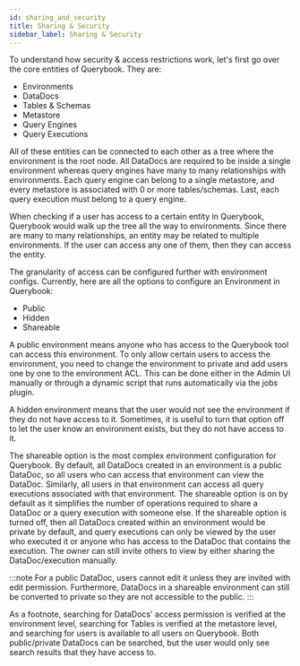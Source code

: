 ```yaml
---
id: sharing_and_security
title: Sharing & Security
sidebar_label: Sharing & Security
---
```


To understand how security & access restrictions work, let's first go over the core entities of Querybook. They are:

-   Environments
-   DataDocs
-   Tables & Schemas
-   Metastore
-   Query Engines
-   Query Executions

All of these entities can be connected to each other as a tree where the environment is the root node. All DataDocs are required to be inside a single environment whereas query engines have many to many relationships with environments. Each query engine can belong to a single metastore, and every metastore is associated with 0 or more tables/schemas. Last, each query execution must belong to a query engine.

When checking if a user has access to a certain entity in Querybook, Querybook would walk up the tree all the way to environments. Since there are many to many relationships, an entity may be related to multiple environments. If the user can access any one of them, then they can access the entity.

The granularity of access can be configured further with environment configs. Currently, here are all the options to configure an Environment in Querybook:

-   Public
-   Hidden
-   Shareable

A public environment means anyone who has access to the Querybook tool can access this environment. To only allow certain users to access the environment, you need to change the environment to private and add users one by one to the environment ACL. This can be done either in the Admin UI manually or through a dynamic script that runs automatically via the jobs plugin.

A hidden environment means that the user would not see the environment if they do not have access to it. Sometimes, it is useful to turn that option off to let the user know an environment exists, but they do not have access to it.

The shareable option is the most complex environment configuration for Querybook. By default, all DataDocs created in an environment is a public DataDoc, so all users who can access that environment can view the DataDoc. Similarly, all users in that environment can access all query executions associated with that environment. The shareable option is on by default as it simplifies the number of operations required to share a DataDoc or a query execution with someone else. If the shareable option is turned off, then all DataDocs created within an environment would be private by default, and query executions can only be viewed by the user who executed it or anyone who has access to the DataDoc that contains the execution. The owner can still invite others to view by either sharing the DataDoc/execution manually.

:::note
For a public DataDoc, users cannot edit it unless they are invited with edit permission. Furthermore, DataDocs in a shareable environment can still be converted to private so they are not accessible to the public.
:::

As a footnote, searching for DataDocs' access permission is verified at the environment level, searching for Tables is verified at the metastore level, and searching for users is available to all users on Querybook. Both public/private DataDocs can be searched, but the user would only see search results that they have access to.
